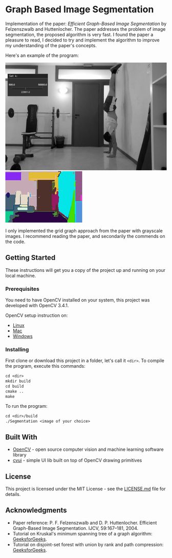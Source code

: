 # Graph Based Image Segmentation

Implementation of the paper: _Efficient Graph-Based Image Segmentation_ by Felzenszwalb and Huttenlocher.
The paper addresses the problem of image segmentation, the proposed algorithm is very fast. I found the paper a pleasure to read, I decided to try and implement the algorithm to improve my understanding of the paper's concepts.

Here's an example of the program:

![Original Image](demoPics/graph-based-segmentation-1-original.png?raw=true "Original Image")
![Segmented Image](demoPics/graph-based-segmentation-1.png?raw=true "Segmented Image")

I only implemented the grid graph approach from the paper with grayscale images.
I recommend reading the paper, and secondarily the commends on the code.

## Getting Started

These instructions will get you a copy of the project up and running on your local machine.

### Prerequisites

You need to have OpenCV installed on your system, this project was developed with OpenCV 3.4.1.

OpenCV setup instruction on:

- [Linux](https://docs.opencv.org/3.4.1/d7/d9f/tutorial_linux_install.html)
- [Mac](https://www.learnopencv.com/install-opencv3-on-macos/)
- [Windows](https://docs.opencv.org/3.4.1/d3/d52/tutorial_windows_install.html)

### Installing

First clone or download this project in a folder, let's call it `<dir>`.
To compile the program, execute this commands:

```
cd <dir>
mkdir build
cd build
cmake ..
make
```

To run the program:

```
cd <dir>/build
./Segmentation <image of your choice>
```

## Built With

- [OpenCV](https://opencv.org/about.html) - open source computer vision and machine learning software library
- [cvui](https://dovyski.github.io/cvui/) - simple UI lib built on top of OpenCV drawing primitives

## License

This project is licensed under the MIT License - see the [LICENSE.md](LICENSE.md) file for details.

## Acknowledgments

- Paper reference: P. F. Felzenszwalb and D. P. Huttenlocher. Efficient Graph-Based Image Segmentation. IJCV, 59:167–181, 2004.
- Tutorial on Kruskal's minimum spanning tree of a graph algorithm: [GeeksforGeeks](https://www.geeksforgeeks.org/kruskals-minimum-spanning-tree-using-stl-in-c/).
- Tutorial on disjoint-set forest with union by rank and path compression: [GeeksforGeeks](https://www.geeksforgeeks.org/union-find-algorithm-set-2-union-by-rank/).
